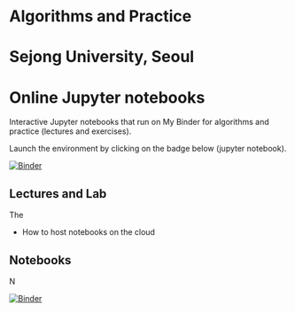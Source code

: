 # Algorithms and Practice
# Sejong University, Seoul
# Online Jupyter notebooks

Interactive Jupyter notebooks that run on My Binder for algorithms and practice (lectures and exercises).

Launch the environment by clicking on the badge below (jupyter notebook).

[![Binder](https://mybinder.org/badge_logo.svg)](https://mybinder.org/v2/gh/davidsuh79/DS/HEAD)


## Lectures and Lab

The

- How to host notebooks on the cloud

## Notebooks 

N


[![Binder](https://mybinder.org/badge_logo.svg)](https://mybinder.org/v2/gh/davidsuh79/DS/HEAD)